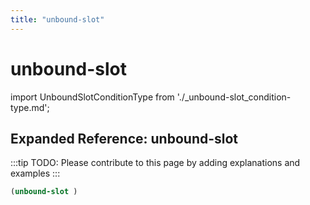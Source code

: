 ```yaml
---
title: "unbound-slot"
---
```


# unbound-slot

import UnboundSlotConditionType from './_unbound-slot_condition-type.md';

<UnboundSlotConditionType />

## Expanded Reference: unbound-slot

:::tip
TODO: Please contribute to this page by adding explanations and examples
:::

```lisp
(unbound-slot )
```
